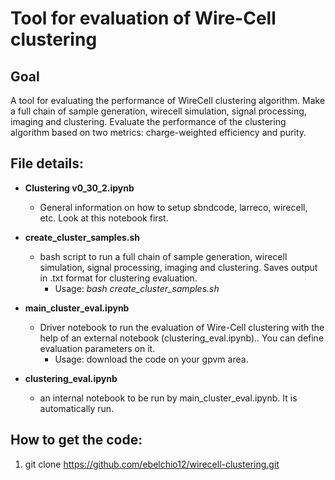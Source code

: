 # Tool for evaluation of Wire-Cell clustering


## Goal

A tool for evaluating the performance of WireCell clustering algorithm. Make a full chain of sample generation, wirecell simulation, signal processing, imaging and clustering. Evaluate the performance of the clustering algorithm based on two metrics: charge-weighted efficiency and purity.

## File details:

- **Clustering v0_30_2.ipynb**
  - General information on how to setup sbndcode, larreco, wirecell, etc. Look at this notebook first.

- **create_cluster_samples.sh**
  - bash script to run a full chain of sample generation, wirecell simulation, signal processing, imaging and clustering. Saves output in .txt format for clustering evaluation.
    - Usage: *bash create_cluster_samples.sh*

- **main_cluster_eval.ipynb**
  - Driver notebook to run the evaluation of Wire-Cell clustering with the help of an external notebook (clustering_eval.ipynb).. You can define evaluation parameters on it.
    - Usage: download the code on your gpvm area.
   
- **clustering_eval.ipynb**
  - an internal notebook to be run by main_cluster_eval.ipynb. It is automatically run.

## How to get the code:

1)	git clone https://github.com/ebelchio12/wirecell-clustering.git

